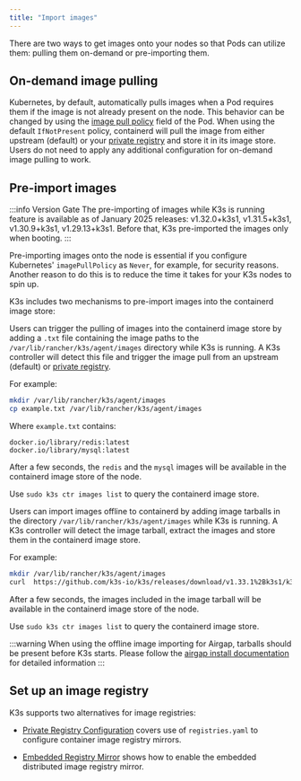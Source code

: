 ```yaml
---
title: "Import images"
---
```


There are two ways to get images onto your nodes so that Pods can utilize them: pulling them on-demand or pre-importing them.


## On-demand image pulling

Kubernetes, by default, automatically pulls images when a Pod requires them if the image is not already present on the node. This behavior can be changed by using the [image pull policy](https://kubernetes.io/docs/concepts/containers/images/#image-pull-policy) field of the Pod. When using the default `IfNotPresent` policy, containerd will pull the image from either upstream (default) or your [private registry](installation/private-registry.md) and store it in its image store. Users do not need to apply any additional configuration for on-demand image pulling to work.


## Pre-import images
:::info Version Gate
The pre-importing of images while K3s is running feature is available as of January 2025 releases: v1.32.0+k3s1, v1.31.5+k3s1, v1.30.9+k3s1, v1.29.13+k3s1. Before that, K3s pre-imported the images only when booting.
:::

Pre-importing images onto the node is essential if you configure Kubernetes' `imagePullPolicy` as `Never`, for example, for security reasons. Another reason to do this is to reduce the time it takes for your K3s nodes to spin up.

K3s includes two mechanisms to pre-import images into the containerd image store:

<Tabs groupId = "import images" queryString>
<TabItem value="Online image importing" default>

Users can trigger the pulling of images into the containerd image store by adding a `.txt` file containing the image paths to the `/var/lib/rancher/k3s/agent/images` directory while K3s is running. A K3s controller will detect this file and trigger the image pull from an upstream (default) or [private registry](installation/private-registry.md).

For example:

```bash
mkdir /var/lib/rancher/k3s/agent/images
cp example.txt /var/lib/rancher/k3s/agent/images
```

Where `example.txt` contains:

```
docker.io/library/redis:latest
docker.io/library/mysql:latest
```

After a few seconds, the `redis` and the `mysql` images will be available in the containerd image store of the node. 

Use `sudo k3s ctr images list` to query the containerd image store.

</TabItem>
<TabItem value="Offline image importing">

Users can import images offline to containerd by adding image tarballs in the directory `/var/lib/rancher/k3s/agent/images` while K3s is running. A K3s controller will detect the image tarball, extract the images and store them in the containerd image store.

For example:

```bash
mkdir /var/lib/rancher/k3s/agent/images
curl  https://github.com/k3s-io/k3s/releases/download/v1.33.1%2Bk3s1/k3s-airgap-images-amd64.tar.zst -O  /var/lib/rancher/k3s/agent/images/k3s-airgap-images-amd64.tar.zst
```

After a few seconds, the images included in the image tarball will be available in the containerd image store of the node. 

Use `sudo k3s ctr images list` to query the containerd image store.

:::warning
When using the offline image importing for Airgap, tarballs should be present before K3s starts. Please follow the [airgap install documentation](installation/airgap.md) for detailed information
:::

</TabItem>
</Tabs>

## Set up an image registry

K3s supports two alternatives for image registries:

* [Private Registry Configuration](installation/private-registry.md) covers use of `registries.yaml` to configure container image registry mirrors.

* [Embedded Registry Mirror](installation/registry-mirror.md) shows how to enable the embedded distributed image registry mirror.
